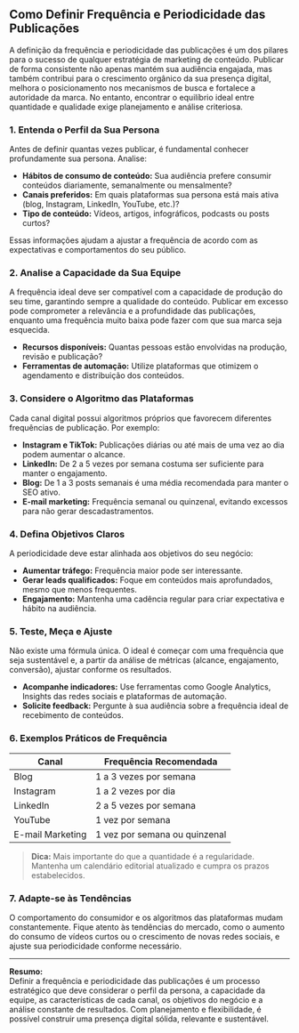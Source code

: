 
## Como Definir Frequência e Periodicidade das Publicações

A definição da frequência e periodicidade das publicações é um dos pilares para o sucesso de qualquer estratégia de marketing de conteúdo. Publicar de forma consistente não apenas mantém sua audiência engajada, mas também contribui para o crescimento orgânico da sua presença digital, melhora o posicionamento nos mecanismos de busca e fortalece a autoridade da marca. No entanto, encontrar o equilíbrio ideal entre quantidade e qualidade exige planejamento e análise criteriosa.

### 1. Entenda o Perfil da Sua Persona

Antes de definir quantas vezes publicar, é fundamental conhecer profundamente sua persona. Analise:

- **Hábitos de consumo de conteúdo:** Sua audiência prefere consumir conteúdos diariamente, semanalmente ou mensalmente?
- **Canais preferidos:** Em quais plataformas sua persona está mais ativa (blog, Instagram, LinkedIn, YouTube, etc.)?
- **Tipo de conteúdo:** Vídeos, artigos, infográficos, podcasts ou posts curtos?

Essas informações ajudam a ajustar a frequência de acordo com as expectativas e comportamentos do seu público.

### 2. Analise a Capacidade da Sua Equipe

A frequência ideal deve ser compatível com a capacidade de produção do seu time, garantindo sempre a qualidade do conteúdo. Publicar em excesso pode comprometer a relevância e a profundidade das publicações, enquanto uma frequência muito baixa pode fazer com que sua marca seja esquecida.

- **Recursos disponíveis:** Quantas pessoas estão envolvidas na produção, revisão e publicação?
- **Ferramentas de automação:** Utilize plataformas que otimizem o agendamento e distribuição dos conteúdos.

### 3. Considere o Algoritmo das Plataformas

Cada canal digital possui algoritmos próprios que favorecem diferentes frequências de publicação. Por exemplo:

- **Instagram e TikTok:** Publicações diárias ou até mais de uma vez ao dia podem aumentar o alcance.
- **LinkedIn:** De 2 a 5 vezes por semana costuma ser suficiente para manter o engajamento.
- **Blog:** De 1 a 3 posts semanais é uma média recomendada para manter o SEO ativo.
- **E-mail marketing:** Frequência semanal ou quinzenal, evitando excessos para não gerar descadastramentos.

### 4. Defina Objetivos Claros

A periodicidade deve estar alinhada aos objetivos do seu negócio:

- **Aumentar tráfego:** Frequência maior pode ser interessante.
- **Gerar leads qualificados:** Foque em conteúdos mais aprofundados, mesmo que menos frequentes.
- **Engajamento:** Mantenha uma cadência regular para criar expectativa e hábito na audiência.

### 5. Teste, Meça e Ajuste

Não existe uma fórmula única. O ideal é começar com uma frequência que seja sustentável e, a partir da análise de métricas (alcance, engajamento, conversão), ajustar conforme os resultados.

- **Acompanhe indicadores:** Use ferramentas como Google Analytics, Insights das redes sociais e plataformas de automação.
- **Solicite feedback:** Pergunte à sua audiência sobre a frequência ideal de recebimento de conteúdos.

### 6. Exemplos Práticos de Frequência

| Canal           | Frequência Recomendada         |
|-----------------|------------------------------|
| Blog            | 1 a 3 vezes por semana       |
| Instagram       | 1 a 2 vezes por dia          |
| LinkedIn        | 2 a 5 vezes por semana       |
| YouTube         | 1 vez por semana             |
| E-mail Marketing| 1 vez por semana ou quinzenal|

> **Dica:** Mais importante do que a quantidade é a regularidade. Mantenha um calendário editorial atualizado e cumpra os prazos estabelecidos.

### 7. Adapte-se às Tendências

O comportamento do consumidor e os algoritmos das plataformas mudam constantemente. Fique atento às tendências do mercado, como o aumento do consumo de vídeos curtos ou o crescimento de novas redes sociais, e ajuste sua periodicidade conforme necessário.

---

**Resumo:**  
Definir a frequência e periodicidade das publicações é um processo estratégico que deve considerar o perfil da persona, a capacidade da equipe, as características de cada canal, os objetivos do negócio e a análise constante de resultados. Com planejamento e flexibilidade, é possível construir uma presença digital sólida, relevante e sustentável.
```
